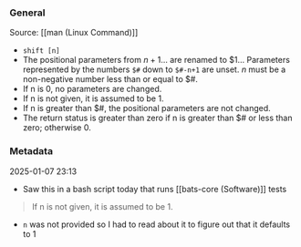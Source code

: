 ### General
 Source: [[man (Linux Command)]]
 - `shift [n]`
 - The  positional parameters from $n+1 \ldots$  are renamed to $\$1 \ldots$   Parameters represented by the numbers `$#` down to `$#-n+1` are unset.  $n$ must be a non-negative number less than or equal to $#.  
 - If n is 0, no parameters are changed.  
 - If n is not given, it is assumed to be 1.  
 - If n is  greater  than  $#,  the positional parameters are not changed.  
 - The return status is greater than zero if n is greater than $# or less than zero; otherwise 0.

### Metadata
2025-01-07 23:13
- Saw this in a bash script today  that runs [[bats-core (Software)]] tests
 >If n is not given, it is assumed to be 1.  
- `n`  was not provided so I had to read about it to figure out that it defaults to 1